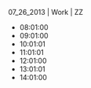 07_26_2013 | Work | ZZ 
* 08:01:00
* 09:01:00
* 10:01:01
* 11:01:01
* 12:01:00
* 13:01:01
* 14:01:00
